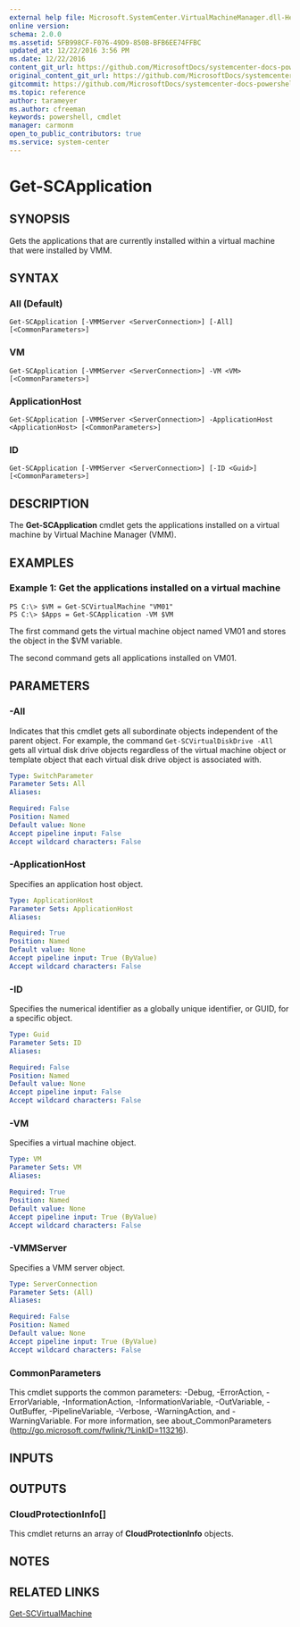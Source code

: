 ```yaml
---
external help file: Microsoft.SystemCenter.VirtualMachineManager.dll-Help.xml
online version: 
schema: 2.0.0
ms.assetid: 5FB998CF-F076-49D9-850B-BFB6EE74FFBC
updated_at: 12/22/2016 3:56 PM
ms.date: 12/22/2016
content_git_url: https://github.com/MicrosoftDocs/systemcenter-docs-powershell/blob/live/systemcenter-cmdlets/SystemCenter2016/VirtualMachineManager/vlatest/Get-SCApplication.md
original_content_git_url: https://github.com/MicrosoftDocs/systemcenter-docs-powershell/blob/live/systemcenter-cmdlets/SystemCenter2016/VirtualMachineManager/vlatest/Get-SCApplication.md
gitcommit: https://github.com/MicrosoftDocs/systemcenter-docs-powershell/blob/96e5647587661652225fbdd2c797cd4d59d542bc/systemcenter-cmdlets/SystemCenter2016/VirtualMachineManager/vlatest/Get-SCApplication.md
ms.topic: reference
author: tarameyer
ms.author: cfreeman
keywords: powershell, cmdlet
manager: carmonm
open_to_public_contributors: true
ms.service: system-center
---
```


# Get-SCApplication

## SYNOPSIS
Gets the applications that are currently installed within a virtual machine that were installed by VMM.

## SYNTAX

### All (Default)
```
Get-SCApplication [-VMMServer <ServerConnection>] [-All] [<CommonParameters>]
```

### VM
```
Get-SCApplication [-VMMServer <ServerConnection>] -VM <VM> [<CommonParameters>]
```

### ApplicationHost
```
Get-SCApplication [-VMMServer <ServerConnection>] -ApplicationHost <ApplicationHost> [<CommonParameters>]
```

### ID
```
Get-SCApplication [-VMMServer <ServerConnection>] [-ID <Guid>] [<CommonParameters>]
```

## DESCRIPTION
The **Get-SCApplication** cmdlet gets the applications installed on a virtual machine by Virtual Machine Manager (VMM).

## EXAMPLES

### Example 1: Get the applications installed on a virtual machine
```
PS C:\> $VM = Get-SCVirtualMachine "VM01"
PS C:\> $Apps = Get-SCApplication -VM $VM
```

The first command gets the virtual machine object named VM01 and stores the object in the $VM variable.

The second command gets all applications installed on VM01.

## PARAMETERS

### -All
Indicates that this cmdlet gets all subordinate objects independent of the parent object.
For example, the command `Get-SCVirtualDiskDrive -All` gets all virtual disk drive objects regardless of the virtual machine object or template object that each virtual disk drive object is associated with.

```yaml
Type: SwitchParameter
Parameter Sets: All
Aliases: 

Required: False
Position: Named
Default value: None
Accept pipeline input: False
Accept wildcard characters: False
```

### -ApplicationHost
Specifies an application host object.

```yaml
Type: ApplicationHost
Parameter Sets: ApplicationHost
Aliases: 

Required: True
Position: Named
Default value: None
Accept pipeline input: True (ByValue)
Accept wildcard characters: False
```

### -ID
Specifies the numerical identifier as a globally unique identifier, or GUID, for a specific object.

```yaml
Type: Guid
Parameter Sets: ID
Aliases: 

Required: False
Position: Named
Default value: None
Accept pipeline input: False
Accept wildcard characters: False
```

### -VM
Specifies a virtual machine object.

```yaml
Type: VM
Parameter Sets: VM
Aliases: 

Required: True
Position: Named
Default value: None
Accept pipeline input: True (ByValue)
Accept wildcard characters: False
```

### -VMMServer
Specifies a VMM server object.

```yaml
Type: ServerConnection
Parameter Sets: (All)
Aliases: 

Required: False
Position: Named
Default value: None
Accept pipeline input: True (ByValue)
Accept wildcard characters: False
```

### CommonParameters
This cmdlet supports the common parameters: -Debug, -ErrorAction, -ErrorVariable, -InformationAction, -InformationVariable, -OutVariable, -OutBuffer, -PipelineVariable, -Verbose, -WarningAction, and -WarningVariable. For more information, see about_CommonParameters (http://go.microsoft.com/fwlink/?LinkID=113216).

## INPUTS

## OUTPUTS

### CloudProtectionInfo[]
This cmdlet returns an array of **CloudProtectionInfo** objects.

## NOTES

## RELATED LINKS

[Get-SCVirtualMachine](xref:SystemCenter2016/VirtualMachineManager/vlatest/Get-SCVirtualMachine.md)


